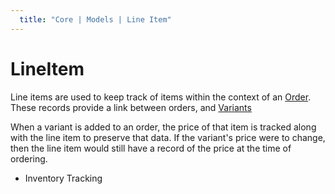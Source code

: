 ```yaml
---
  title: "Core | Models | Line Item"
---
```


# LineItem

Line items are used to keep track of items within the context of an 
[Order](/developer/core/models/order). These records provide a link between orders,
and [Variants](/developer/core/models/variant)

When a variant is added to an order, the price of that item is tracked along 
with the line item to preserve that data. If the variant's price were to change,
then the line item would still have a record of the price at the time of ordering.

* Inventory Tracking


